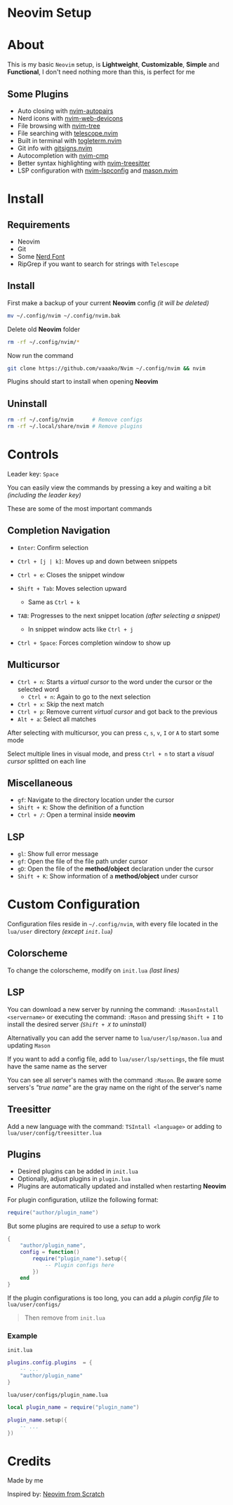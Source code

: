 # Neovim Setup

# About
This is my basic `Neovim` setup, is **Lightweight**, **Customizable**, **Simple** and **Functional**,
 I don't need nothing more than this, is perfect for me

## Some Plugins
- Auto closing with [nvim-autopairs](https://github.com/windwp/nvim-autopairs)
- Nerd icons with [nvim-web-devicons](https://github.com/nvim-tree/nvim-web-devicons)
- File browsing with [nvim-tree](https://github.com/nvim-tree/nvim-tree.lua)
- File searching with [telescope.nvim](https://github.com/nvim-telescope/telescope.nvim)
- Built in terminal with [togleterm.nvim](https://github.com/akinsho/toggleterm.nvim)
- Git info with [gitsigns.nvim](https://github.com/lewis6991/gitsigns.nvim)
- Autocompletion with [nvim-cmp](https://github.com/hrsh7th/nvim-cmp)
- Better syntax highlighting with [nvim-treesitter](https://github.com/nvim-treesitter/nvim-treesitter)
- LSP configuration with [nvim-lspconfig](https://github.com/neovim/nvim-lspconfig) and [mason.nvim](https://github.com/williamboman/mason.nvim)


# Install
## Requirements
- Neovim
- Git
- Some [Nerd Font](https://www.nerdfonts.com/)
- RipGrep if you want to search for strings with `Telescope`


## Install
First make a backup of your current **Neovim** config *(it will be deleted)*

```sh
mv ~/.config/nvim ~/.config/nvim.bak
```

Delete old **Neovim** folder
```sh
rm -rf ~/.config/nvim/*
```

Now run the command
```sh
git clone https://github.com/vaaako/Nvim ~/.config/nvim && nvim
```

Plugins should start to install when opening **Neovim**

## Uninstall
```sh
rm -rf ~/.config/nvim      # Remove configs
rm -rf ~/.local/share/nvim # Remove plugins
```


# Controls
Leader key: `Space`

You can easily view the commands by pressing a key and waiting a bit *(including the leader key)*

These are some of the most important commands

## Completion Navigation
- `Enter`: Confirm selection
- `Ctrl + [j | k]`: Moves up and down between snippets
- `Ctrl + e`: Closes the snippet window

- `Shift + Tab`: Moves selection upward
	+ Same as `Ctrl + k`

- `TAB`: Progresses to the next snippet location *(after selecting a snippet)*
	+  In snippet window acts like `Ctrl + j`
- `Ctrl + Space`: Forces completion window to show up

## Multicursor
- `Ctrl + n`: Starts a *virtual cursor* to the word under the cursor or the selected word
    + `Ctrl + n`: Again to go to the next selection
- `Ctrl + x`: Skip the next match
- `Ctrl + p`: Remove current *virtual cursor* and got back to the previous
- `Alt + a`: Select all matches

After selecting with multicursor, you can press `c`, `s`, `v`, `I` or `A` to start some mode

Select multiple lines in visual mode, and press `Ctrl + n` to start a *visual cursor* splitted on each line

## Miscellaneous
- `gf`: Navigate to the directory location under the cursor
- `Shift + K`: Show the definition of a function
- `Ctrl + /`: Open a terminal inside **neovim**

## LSP
- `gl`: Show full error message
- `gf`: Open the file of the file path under cursor
- `gD`: Open the file of the **method/object** declaration under the cursor
- `Shift + K`: Show information of a **method/object** under cursor


# Custom Configuration
Configuration files reside in `~/.config/nvim`, with every file located in the `lua/user` directory *(except `init.lua`)*

## Colorscheme
To change the colorscheme, modify on `init.lua` *(last lines)*

## LSP
You can download a new server by running the command: `:MasonInstall <servername>` or executing the command: `:Mason` and pressing `Shift + I` to install the desired server *(`Shift + X` to uninstall)*

Alternativally you can add the server name to `lua/user/lsp/mason.lua` and updating `Mason`

If you want to add a config file, add to `lua/user/lsp/settings`, the file must have the same name as the server

You can see all server's names with the command `:Mason`. Be aware some servers's *"true name"* are the gray name on the right of the server's name

## Treesitter
Add a new language with the command: `TSIntall <language>` or adding to `lua/user/config/treesitter.lua`

## Plugins
- Desired plugins can be added in `init.lua`
- Optionally, adjust plugins in `plugin.lua`
- Plugins are automatically updated and installed when restarting **Neovim**


For plugin configuration, utilize the following format:
```lua
require("author/plugin_name")
```

But some plugins are required to use a *setup* to work

```lua
{
	"author/plugin_name",
	config = function()
		require("plugin_name").setup({ 
			-- Plugin configs here
		})
	end
}
```

If the plugin configurations is too long, you can add a *plugin config file* to `lua/user/configs/`

>Then remove from `init.lua`

### Example
`init.lua`
```lua
plugins.config.plugins  = {
	-- ...
	"author/plugin_name"
}
```

`lua/user/configs/plugin_name.lua`
```lua
local plugin_name = require("plugin_name")

plugin_name.setup({
	-- ...
})
```

# Credits
Made by me

Inspired by: [Neovim from Scratch](https://github.com/LunarVim/Neovim-from-scratch/)

